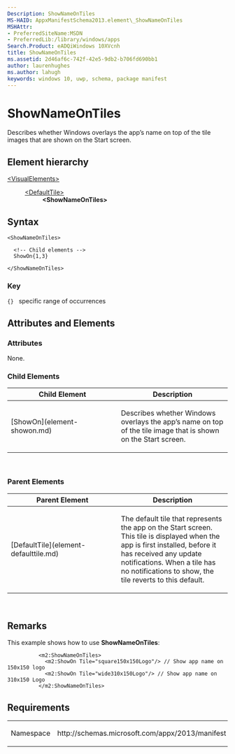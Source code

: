 ```yaml
---
Description: ShowNameOnTiles
MS-HAID: AppxManifestSchema2013.element\_ShowNameOnTiles
MSHAttr:
- PreferredSiteName:MSDN
- PreferredLib:/library/windows/apps
Search.Product: eADQiWindows 10XVcnh
title: ShowNameOnTiles
ms.assetid: 2d46af6c-742f-42e5-9db2-b706fd690bb1
author: laurenhughes
ms.author: lahugh
keywords: windows 10, uwp, schema, package manifest
---
```


# ShowNameOnTiles

Describes whether Windows overlays the app’s name on top of the tile images that are shown on the Start screen.

## Element hierarchy

<dl>
<dt><a href="element-visualelements.md">&lt;VisualElements&gt;</a></dt>
<dd>
<dl>
<dt><a href="element-defaulttile.md">&lt;DefaultTile&gt;</a></dt>
<dd><b>&lt;ShowNameOnTiles&gt;</b></dd>
</dl>
</dd>
</dl>

## Syntax

``` syntax
<ShowNameOnTiles>

  <!-- Child elements -->
  ShowOn{1,3}

</ShowNameOnTiles>
```

### Key

`{}`   specific range of occurrences
## Attributes and Elements


### Attributes

None.

### Child Elements

<table>
<colgroup>
<col width="50%" />
<col width="50%" />
</colgroup>
<thead>
<tr class="header">
<th>Child Element</th>
<th>Description</th>
</tr>
</thead>
<tbody>
<tr class="odd">
<td>[ShowOn](element-showon.md)</td>
<td><p>Describes whether Windows overlays the app’s name on top of the tile image that is shown on the Start screen.</p></td>
</tr>
</tbody>
</table>

 

### Parent Elements

<table>
<colgroup>
<col width="50%" />
<col width="50%" />
</colgroup>
<thead>
<tr class="header">
<th>Parent Element</th>
<th>Description</th>
</tr>
</thead>
<tbody>
<tr class="odd">
<td>[DefaultTile](element-defaulttile.md)</td>
<td><p>The default tile that represents the app on the Start screen. This tile is displayed when the app is first installed, before it has received any update notifications. When a tile has no notifications to show, the tile reverts to this default.</p></td>
</tr>
</tbody>
</table>

 

## Remarks

This example shows how to use **ShowNameOnTiles**:

``` syntax
          <m2:ShowNameOnTiles>
            <m2:ShowOn Tile="square150x150Logo"/> // Show app name on 150x150 logo
            <m2:ShowOn Tile="wide310x150Logo"/> // Show app name on 310x150 Logo
          </m2:ShowNameOnTiles>
```

## Requirements

<table>
<colgroup>
<col width="50%" />
<col width="50%" />
</colgroup>
<tbody>
<tr class="odd">
<td><p>Namespace</p></td>
<td><p>http://schemas.microsoft.com/appx/2013/manifest</p></td>
</tr>
</tbody>
</table>

 

 



